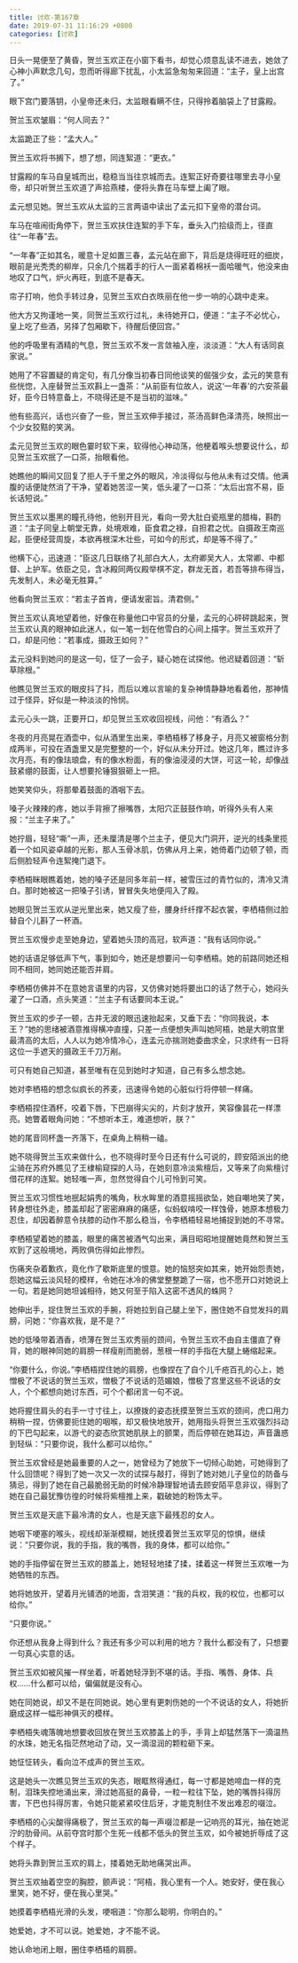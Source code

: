 ```yaml
---
title: 讨欢-第167章
date: 2019-07-31 11:16:29 +0800
categories: [讨欢]
---
```


日头一晃便至了黄昏，贺兰玉欢正在小窗下看书，却觉心烦意乱读不进去，她敛了心神小声默念几句，忽而听得廊下扰乱，小太监急匆匆来回道：“主子，皇上出宫了。”

眼下宫门要落钥，小皇帝还未归，太监眼看瞒不住，只得拎着脑袋上了甘露殿。

贺兰玉欢皱眉：“何人同去？"

太监跪正了些：“孟大人。”

贺兰玉欢将书搁下，想了想，同连絮道：“更衣。”

甘露殿的车马自皇城而出，稳稳当当往京城而去。连絮正好奇要往哪里去寻小皇帝，却只听贺兰玉欢道了声拾燕楼，便将头靠在马车壁上阖了眼。

孟元想见她。贺兰玉欢从太监的三言两语中读出了孟元扣下皇帝的潜台词。

车马在喧闹街角停下，贺兰玉欢扶住连絮的手下车，垂头入门拾级而上，径直往“一年春”去。

“一年春”正如其名，暖意十足如置三春，孟元站在廊下，背后是烧得旺旺的细炭，眼前是光秃秃的柳岸，只余几个揣着手的行人一面紧着棉袄一面哈暖气，他没来由地叹了口气，炉火再旺，到底不是春天。

帘子打响，他负手转过身，见贺兰玉欢白衣昳丽在他一步一响的心跳中走来。

他大方又拘谨地一笑，同贺兰玉欢行过礼，未待她开口，便道：“主子不必忧心，皇上吃了些酒，另择了包厢歇下，待醒后便回宫。”

他的呼吸里有酒精的气息，贺兰玉欢不发一言敛袖入座，淡淡道：“大人有话同哀家说。”

她用了不容置疑的肯定句，有几分像当初春日同他谈笑的倔强少女，孟元的笑意有些恍惚，入座替贺兰玉欢斟上一盏茶：“从前臣有位故人，说这‘一年春’的六安茶最好，臣今日特意备上，不晓得还是不是当初的滋味。”

他有些高兴，话也兴奋了一些，贺兰玉欢伸手接过，茶汤高鲜色泽清亮，映照出一个少女狡黠的笑涡。

孟元见贺兰玉欢的眼色霎时软下来，软得他心神动荡，他梗着喉头想要说什么，却见贺兰玉欢抿了一口茶，抬眼看他。

她瞧他的瞬间又回复了拒人于千里之外的眼风，冷淡得似与他从未有过交情。他满腹的话便陡然消了干净，望着她苦涩一笑，低头灌了一口茶：“太后出宫不易，臣长话短说。”

贺兰玉欢以墨黑的瞳孔待他，他别开目光，看向一旁大肚白瓷瓶里的腊梅，斟酌道：“主子同皇上朝堂无靠，处境艰难，臣食君之禄，自担君之忧。自摄政王南巡起，臣便经营周旋，本欲再根深木壮些，可如今的形式，却是等不得了。”

他横下心，迅速道：“臣这几日联络了礼部白大人，太府卿吴大人，太常卿、中都督、上护军。依臣之见，含冰殿同两仪殿举棋不定，群龙无首，若吾等排布得当，先发制人，未必毫无胜算。”

他看向贺兰玉欢：“若主子首肯，便请发密旨。清君侧。”

贺兰玉欢认真地望着他，好像在称量他口中官员的分量，孟元的心砰砰跳起来，贺兰玉欢认真的眼神如此迷人，似一笔一划在他雪白的心间上描字。贺兰玉欢开了口，却是问他：“若事成，摄政王如何？”

孟元没料到她问的是这一句，怔了一会子，疑心她在试探他。他迟疑着回道：“斩草除根。”

他瞧见贺兰玉欢的眼皮抖了抖，而后以难以言喻的复杂神情静静地看着他，那神情过于怪异，好似是一种淡淡的怜悯。

孟元心头一跳，正要开口，却见贺兰玉欢收回视线，问他：“有酒么？”

冬夜的月亮晃在酒壶中，似从酒里生出来，李栖梧移了移身子，月亮又被窗格分割成两半，可投在酒盏里又是完整整的一个，好似从未分开过。她这几年，瞧过许多次月亮，有的像珐琅盘，有的像水粉面，有的像油浸浸的大饼，可这一轮，却像战鼓紧绷的鼓面，让人想要抡锤狠狠砸上一把。

她笑笑仰头，将那晕着鼓面的酒咽下去。

嗓子火辣辣的疼，她以手背擦了擦嘴唇，太阳穴正鼓鼓作响，听得外头有人来报：“兰主子来了。”

她拧眉，轻轻“嘶”一声，还未厘清是哪个兰主子，便见大门洞开，逆光的线条里揽着一个如风姿卓越的光影，那人玉骨冰肌，仿佛从月上来，她倚着门边顿了顿，而后侧脸轻声令连絮掩门退下。

李栖梧眯眼瞧着她，她的嗓子还是同多年前一样，被雪压过的青竹似的，清冷又清白。那时她被这一把嗓子引诱，冒冒失失地便闯入了殿。

她眼见贺兰玉欢从逆光里出来，她又瘦了些，腰身纤纤撑不起衣裳，李栖梧侧过脸替自个儿斟了一杯酒。

贺兰玉欢慢步走至她身边，望着她头顶的高冠，软声道：“我有话同你说。”

她的话语足够低声下气，事到如今，她还是想要问一句李栖梧。她的前路同她还相同不相同，她同她还能否并肩。

李栖梧仿佛并不在意她言语里的内容，又仿佛对她将要出口的话了然于心，她闷头灌了一口酒，点头笑道：“兰主子有话要同本王说。”

贺兰玉欢的步子一顿，古井无波的眼迅速抬起来，又垂下去：“你同我说，本王？”她的思绪被酒意推得横冲直撞，只差一点便想失声叫她阿梧，她是大明宫里最清高的太后，人人以为她冷情冷心，连孟元亦揣测她委曲求全，只求终有一日将这位一手遮天的摄政王千刀万剐。

可只有她自己知道，甚至唯有在见到她时才知道，自己有多么想念她。

她对李栖梧的想念似疯长的荞麦，迅速得令她的心脏似行将停顿一样痛。

李栖梧捏住酒杯，咬着下唇，下巴崩得尖尖的，片刻才放开，笑容像昙花一样漂亮。她瞥着眼角问她：“不想听本王，难道想听，朕？”

她的尾音同杯盏一齐落下，在桌角上稍稍一磕。

她不晓得贺兰玉欢来做什么，也不晓得时至今日还有什么可说的，顾安陌派出的绝尘骑在苏府外瞧见了王棣榆窥探的人马，在她刻意冷淡紫檀后，又等来了向紫檀讨借花样的连絮。她轻嗤一声，忽然觉得自个儿可怜到可笑。

贺兰玉欢习惯性地抿起娟秀的嘴角，秋水眸里的酒意摇摇欲坠，她自嘲地笑了笑，转身想往外走，膝盖却起了密密麻麻的痛感，似蚂蚁啃咬一样蚀骨，她原本想极力忍住，却因着醉意令扶膝的动作不那么稳当，令李栖梧轻易地捕捉到她的不寻常。

李栖梧望着她的膝盖，眼里的痛苦被酒气勾出来，满目昭昭地提醒她竟然和贺兰玉欢到了这般境地，两败俱伤得如此惨烈。

伤痛夹杂着歉疚，竟化作了歇斯底里的恨意。她的恼怒突如其来，她开始怨责她，怨她这幅云淡风轻的模样，令她在冰冷的佛堂整整跪了一宿，也不愿开口对她说上一句。若是她同她坦诚相待，她又何至于陷入这密不透风的蛛网？

她伸出手，捉住贺兰玉欢的手腕，将她拉到自己腿上坐下，圈住她不自觉发抖的肩膀，问她：“你喜欢我，是不是？”

她的低嗓带着酒香，喷薄在贺兰玉欢秀丽的颈间，令贺兰玉欢不由自主僵直了脊背，她的眼神同她的肩膀一样瘦削而脆弱，葱根一样的手指在大腿上蜷缩起来。

“你要什么，你说。”李栖梧捏住她的肩膀，也像捏在了自个儿千疮百孔的心上，她憎极了不说话的贺兰玉欢，憎极了不说话的范媚娘，憎极了宫里这些不说话的女人，个个都想向她讨东西，可个个都闭言一句不说。

她将握住肩头的右手一寸寸往上，以撩拨的姿态抚摸至贺兰玉欢的颈间，虎口用力稍稍一捏，仿佛要扼住她的咽喉，却又极快地放开，她用指头将贺兰玉欢强烈抖动的下巴勾起来，以游弋的姿态欣赏她肌肤上的颤栗，而后停顿在她耳边，声音蛊惑到轻纵：“只要你说，我什么都可以给你。”

贺兰玉欢曾经是她最重要的人之一，她曾经为了她放下一切倾心助她，可她得到了什么回馈呢？得到了她一次又一次的试探与敲打，得到了她对她儿子皇位的防备与猜忌，得到了她在自己最脆弱无助的时候冷静理智地请去顾安陌平息非议，得到了她在自己最犹豫彷徨的时候将紫檀推上来，戳破她的粉饰太平。

贺兰玉欢是天底下最冷清的女人，也是天底下最残忍的女人。

她咽下哽塞的喉头，视线却渐渐模糊，她抚摸着贺兰玉欢罕见的惊惧，继续说：“只要你说，我的手指，我的嘴唇，我的身体，都可以给你。”

她的手指停留在贺兰玉欢的膝盖上，她轻轻地揉了揉，揉着这一样贺兰玉欢唯一为她牺牲的东西。

她将她放开，望着月光铺洒的地面，含泪笑道：“我的兵权，我的权位，也都可以给你。”

“只要你说。”

你还想从我身上得到什么？我还有多少可以利用的地方？我什么都没有了，只想要一句真心实意的话。

贺兰玉欢如被风摧一样坐着，听着她轻浮到不堪的话。手指、嘴唇、身体、兵权……什么都可以给，偏偏就是没有心。

她在同她说，却又不是在同她说。她心里有更刺伤她的一个不说话的女人，将她折磨成这样一幅形神俱灭的模样。

李栖梧失魂落魄地想要收回放在贺兰玉欢膝盖上的手，手背上却猛然落下一滴温热的水珠，她无名指茫然地动了动，又一滴湿润的颗粒砸下来。

她怔怔转头，看向泣不成声的贺兰玉欢。

这是她头一次瞧见贺兰玉欢的失态，眼眶熬得通红，每一寸都是她啼血一样的克制，泪珠失控地涌出来，滑过她高挺的鼻骨，一粒一粒往下坠，她的嘴唇抖得厉害，下巴也抖得厉害，令她只能紧紧咬住后牙，才能克制住不发出难忍的啜泣。

李栖梧的心尖酸得痛极了，贺兰玉欢的每一声啜泣都是一记响亮的耳光，抽在她泥泞的肋骨间。从前夺宫时那个生死一线都不低头的贺兰玉欢，如今被她折辱成了这个样子。

她将头靠到贺兰玉欢的肩上，搂着她无助地痛哭出声。

贺兰玉欢抽着空空的胸腔，颤声说：“阿梧，我心里有一个人。她安好，便在我心里笑，她不好，便在我心里哭。”

她摸着李栖梧光滑的头发，哽咽道：“你那么聪明，你明白的。”

她爱她，才不可以说。她爱她，才不能不说。

她认命地闭上眼，圈住李栖梧的肩膀。

